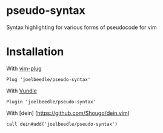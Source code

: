 # pseudo-syntax
Syntax highlighting for various forms of pseudocode for vim

# Installation
With [vim-plug](https://github.com/junegunn/vim-plug)

```
Plug 'joelbeedle/pseudo-syntax'
```

With [Vundle](https://github.com/VundleVim/Vundle.vim)

```
Plugin 'joelbeedle/pseudo-syntax'
```

With [dein] (https://github.com/Shougo/dein.vim)

```
call dein#add('joelbeedle/pseudo-syntax')
```
